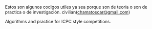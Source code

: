 Estos son algunos codigos utiles ya sea porque son de teoría o son de practica o de investigación.
civilian(chamatoscar@gmail.com)

Algorithms and practice for ICPC style competitions.